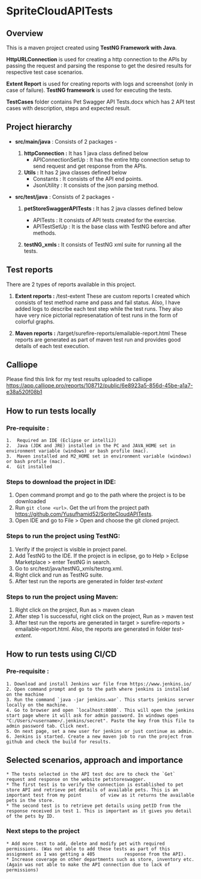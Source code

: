 # SpriteCloudAPITests

## Overview

This is a maven project created using **TestNG Framework with Java**.

**HttpURLConnection** is used for creating a http connection to the APIs by passing the request and parsing the response to get the desired results for respective test case scenarios.

**Extent Report** is used for creating reports with logs and screenshot (only in case of failure). **TestNG framework** is used for executing the tests.

**TestCases** folder contains Pet Swagger API Tests.docx which has 2 API test cases with description, steps and expected result.

## Project hierarchy

* **src/main/java** : Consists of 2 packages - 
  1. **httpConnection :** It has 1 java class defined below
      * APIConnectionSetUp : It has the entire http connection setup to send request and get response from the APIs. 
  2. **Utils :** It has 2 java classes defined below
      * Constants : It consists of the API end points.
      * JsonUtility : It consists of the json parsing method.

* **src/test/java** : Consists of 2 packages - 
   1. **petStoreSwaggerAPITests :** It has 2 java classes defined below
        * APITests : It consists of API tests created for the exercise.
        * APITestSetUp : It is the base class with TestNG before and after methods.
        
   2. **testNG_xmls :** It consists of TestNG xml suite for running all the tests.

## Test reports 
   There are 2 types of reports available in this project. 
   1. **Extent reports :** /test-extent
      These are custom reports I created which consists of test method name and pass and fail status. Also, I have added logs to describe each test step while the         test runs.
      They also have very nice pictorial represenatation of test runs in the form of colorful graphs. 
      
   2. **Maven reports :** /target/surefire-reports/emailable-report.html
      These reports are generated as part of maven test run and provides good details of each test execution. 
      
## Calliope
Please find this link for my test results uploaded to calliope https://app.calliope.pro/reports/108712/public/6e8923a5-856d-45be-a1a7-e38a520f08b1

## How to run tests locally
### Pre-requisite :
    1.  Required an IDE (Eclipse or intelliJ)
    2.  Java (JDK and JRE) installed in the PC and JAVA_HOME set in environment variable (windows) or bash profile (mac).
    3.  Maven installed and M2_HOME set in environment variable (windows) or bash profile (mac).
    4.  Git installed 
    
### Steps to download the project in IDE: 
   1. Open command prompt and go to the path where the project is to be downloaded
   2. Run `git clone <url>`. Get the url from the project path https://github.com/Yusufhamid52/SpriteCloudAPITests. 
   3. Open IDE and go to File > Open and choose the git cloned project.

### Steps to run the project using TestNG:
   1. Verify if the project is visible in project panel.
   2. Add TestNG to the IDE. If the project is in eclipse, go to Help > Eclipse Marketplace > enter TestNG in search. 
   3. Go to src/test/java/testNG_xmls/testng.xml. 
   4. Right click and run as TestNG suite.
   5. After test run the reports are generated in folder *test-extent*

### Steps to run the project using Maven:
   1. Right click on the project, Run as > maven clean
   2. After step 1 is successful, right click on the project, Run as > maven test
   3. After test run the reports are generated in target > surefire-reports > emailable-report.html. Also, the reports are generated in folder *test-extent*. 

## How to run tests using CI/CD
### Pre-requisite :
    1. Download and install Jenkins war file from https://www.jenkins.io/
    2. Open command prompt and go to the path where jenkins is installed on the machine
    3. Run the command `java -jar jenkins.war`. This starts jenkins server locally on the machine.
    4. Go to browser and open `localhost:8080`. This will open the jenkins start page where it will ask for admin password. In windows open        "C:/Users/<username>/.jenkins/secret". Paste the key from this file to admin password tab. Click next.
    5. On next page, set a new user for jenkins or just continue as admin.
    6. Jenkins is started. Create a new maven job to run the project from github and check the build for results. 
    
## Selected scenarios, approach and importance
    * The tests selected in the API test doc are to check the `Get` request and response on the website petstoreswagger.
    * The first test is to verify the connection is established to pet store API and retrieve pet details of available pets. This is an important test from my point       of view as it returns the available pets in the store.
    * The second test is to retrieve pet details using petID from the response received in test 1. This is important as it gives you detail of the pets by ID.

### Next steps to the project 
    * Add more test to add, delete and modify pet with required permissions. (Was not able to add these tests as part of this assignment as I was getting a 405           response from the API).
    * Increase coverage on other departments such as store, inventory etc. (Again was not able to make the API connection due to lack of permissions)

